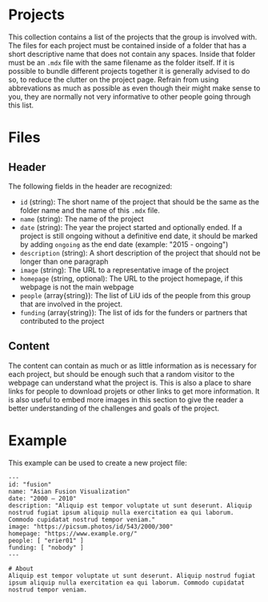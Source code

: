 # Projects
This collection contains a list of the projects that the group is involved with.  The files for each project must be contained inside of a folder that has a short descriptive name that does not contain any spaces.  Inside that folder must be an `.mdx` file with the same filename as the folder itself.  If it is possible to bundle different projects together it is generally advised to do so, to reduce the clutter on the project page.  Refrain from using abbrevations as much as possible as even though their might make sense to you, they are normally not very informative to other people going through this list.


# Files
## Header
The following fields in the header are recognized:
 - `id` (string): The short name of the project that should be the same as the folder name and the name of this `.mdx` file.
 - `name` (string): The name of the project
 - `date` (string): The year the project started and optionally ended.  If a project is still ongoing without a definitive end date, it should be marked by adding `ongoing` as the end date (example:  "2015 - ongoing")
 - `description` (string): A short description of the project that should not be longer than one paragraph
 - `image` (string): The URL to a representative image of the project
 - `homepage` (string, optional): The URL to the project homepage, if this webpage is not the main webpage
 - `people` (array{string}): The list of LiU ids of the people from this group that are involved in the project.
 - `funding` (array{string}): The list of ids for the funders or partners that contributed to the project

## Content
The content can contain as much or as little information as is necessary for each project, but should be enough such that a random visitor to the webpage can understand what the project is.  This is also a place to share links for people to download projets or other links to get more information.  It is also useful to embed more images in this section to give the reader a better understanding of the challenges and goals of the project.


# Example
This example can be used to create a new project file:

```mdx
---
id: "fusion"
name: "Asian Fusion Visualization"
date: "2000 – 2010"
description: "Aliquip est tempor voluptate ut sunt deserunt. Aliquip nostrud fugiat ipsum aliquip nulla exercitation ea qui laborum. Commodo cupidatat nostrud tempor veniam."
image: "https://picsum.photos/id/543/2000/300"
homepage: "https://www.example.org/"
people: [ "erier01" ]
funding: [ "nobody" ]
---

# About
Aliquip est tempor voluptate ut sunt deserunt. Aliquip nostrud fugiat ipsum aliquip nulla exercitation ea qui laborum. Commodo cupidatat nostrud tempor veniam.
```
